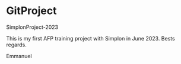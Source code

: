 # GitProject
SimplonProject-2023

This is my first AFP training project with Simplon in June 2023.
Bests regards.

Emmanuel
